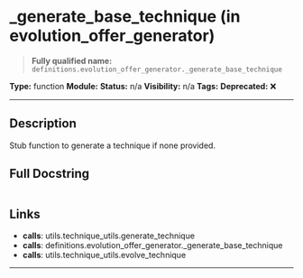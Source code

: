 # _generate_base_technique (in evolution_offer_generator)
> **Fully qualified name:** `definitions.evolution_offer_generator._generate_base_technique`

**Type:** function
**Module:** 
**Status:** n/a
**Visibility:** n/a
**Tags:** 
**Deprecated:** ❌

---

## Description
Stub function to generate a technique if none provided.

## Full Docstring
```

```

## Links
- **calls**: utils.technique_utils.generate_technique
- **calls**: definitions.evolution_offer_generator._generate_base_technique
- **calls**: utils.technique_utils.evolve_technique


---
